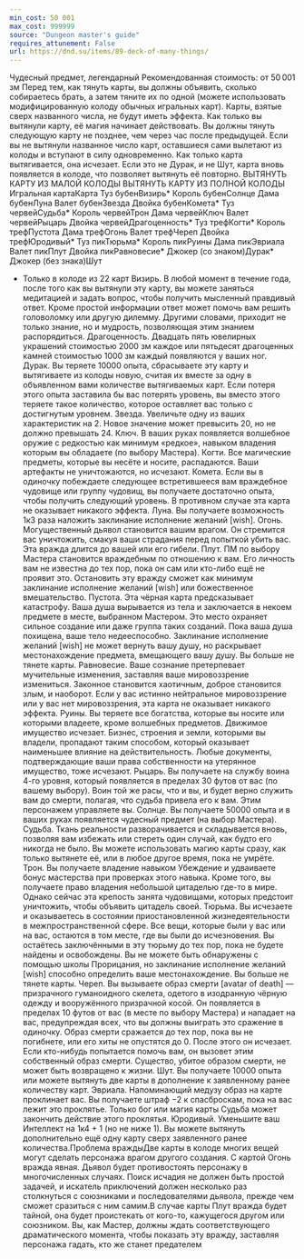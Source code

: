 ```yaml
---
min_cost: 50 001
max_cost: 999999
source: "Dungeon master's guide"
requires_attunement: False
url: https://dnd.su/items/89-deck-of-many-things/
---
```


Чудесный предмет, легендарный
Рекомендованная стоимость: от 50 001 зм
Перед тем, как тянуть карты, вы должны объявить, сколько собираетесь брать, а затем тяните их по одной (можете использовать модифицированную колоду обычных игральных карт). Карты, взятые сверх названного числа, не будут иметь эффекта. Как только вы вытянули карту, её магия начинает действовать. Вы должны тянуть следующую карту не позднее, чем через час после предыдущей. Если вы не вытянули названное число карт, оставшиеся сами вылетают из колоды и вступают в силу одновременно. Как только карта вытягивается, она исчезает. Если это не Дурак, и не Шут, карта вновь появляется в колоде, что позволяет вытянуть её повторно.
ВЫТЯНУТЬ КАРТУ ИЗ МАЛОЙ КОЛОДЫ
ВЫТЯНУТЬ КАРТУ ИЗ ПОЛНОЙ КОЛОДЫ
Игральная картаКарта
Туз бубенВизирь*
Король бубенСолнце
Дама бубенЛуна
Валет бубенЗвезда
Двойка бубенКомета*
Туз червейСудьба*
Король червейТрон
Дама червейКлюч
Валет червейРыцарь
Двойка червейДрагоценность*
Туз трефКогти*
Король трефПустота
Дама трефОгонь
Валет трефЧереп
Двойка трефЮродивый*
Туз пикТюрьма*
Король пикРуины
Дама пикЭвриала
Валет пикПлут
Двойка пикРавновесие*
Джокер (со знаком)Дурак*
Джокер (без знака)Шут
* Только в колоде из 22 карт
Визирь. В любой момент в течение года, после того как вы вытянули эту карту, вы можете заняться медитацией и задать вопрос, чтобы получить мысленный правдивый ответ. Кроме простой информации ответ может помочь вам решить головоломку или другую дилемму. Другими словами, приходит не только знание, но и мудрость, позволяющая этим знанием распорядиться.
Драгоценность. Двадцать пять ювелирных украшений стоимостью 2000 зм каждое или пятьдесят драгоценных камней стоимостью 1000 зм каждый появляются у ваших ног.
Дурак. Вы теряете 10000 опыта, сбрасываете эту карту и вытягиваете из колоды новую, считая их вместе за одну в объявленном вами количестве вытягиваемых карт. Если потеря этого опыта заставила бы вас потерять уровень, вы вместо этого теряете такое количество, которое оставляет вас только с достигнутым уровнем.
Звезда. Увеличьте одну из ваших характеристик на 2. Новое значение может превысить 20, но не должно превышать 24.
Ключ. В ваших руках появляется волшебное оружие с редкостью как минимум «редкое», навыком владения которым вы обладаете (по выбору Мастера).
Когти. Все магические предметы, которые вы несёте и носите, распадаются. Ваши артефакты не уничтожаются, но исчезают.
Комета. Если вы в одиночку побеждаете следующее встретившееся вам враждебное чудовище или группу чудовищ, вы получаете достаточно опыта, чтобы получить следующий уровень. В противном случае эта карта не оказывает никакого эффекта.
Луна. Вы получаете возможность 1к3 раза наложить заклинание исполнение желаний [wish].
Огонь. Могущественный дьявол становится вашим врагом. Он стремится вас уничтожить, смакуя ваши страдания перед попыткой убить вас. Эта вражда длится до вашей или его гибели.
Плут. ПМ по выбору Мастера становится враждебным по отношению к вам. Его личность вам не известна до тех пор, пока он сам или кто-либо ещё не проявит это. Остановить эту вражду сможет как минимум заклинание исполнение желаний [wish] или божественное вмешательство.
Пустота. Эта чёрная карта предсказывает катастрофу. Ваша душа вырывается из тела и заключается в некоем предмете в месте, выбранном Мастером. Это место охраняет сильное создание или даже группа таких созданий. Пока ваша душа похищена, ваше тело недееспособно. Заклинание исполнение желаний [wish] не может вернуть вашу душу, но раскрывает местонахождение предмета, вмещающего вашу душу. Вы больше не тянете карты.
Равновесие. Ваше сознание претерпевает мучительные изменения, заставляя ваше мировоззрение измениться. Законное становится хаотичным, доброе становится злым, и наоборот. Если у вас истинно нейтральное мировоззрение или у вас нет мировоззрения, эта карта не оказывает никакого эффекта.
Руины. Вы теряете все богатства, которые вы носите или которыми владеете, кроме волшебных предметов. Движимое имущество исчезает. Бизнес, строения и земли, которыми вы владели, пропадают таким способом, который оказывает наименьшее влияние на действительность. Любые документы, подтверждающие ваши права собственности на утерянное имущество, тоже исчезают.
Рыцарь. Вы получаете на службу воина 4-го уровня, который появляется в пределах 30 футов от вас (по вашему выбору). Воин той же расы, что и вы, и будет верно служить вам до смерти, полагая, что судьба привела его к вам. Этим персонажем управляете вы.
Солнце. Вы получаете 50000 опыта и в ваших руках появляется чудесный предмет (на выбор Мастера).
Судьба. Ткань реальности разворачивается и складывается вновь, позволяя вам избежать или стереть один случай, как будто его никогда не было. Вы можете использовать магию карты сразу, как только вытянете её, или в любое другое время, пока не умрёте.
Трон. Вы получаете владение навыком Убеждение и удваиваете бонус мастерства при проверках этого навыка. Кроме того, вы получаете право владения небольшой цитаделью где-то в мире. Однако сейчас эта крепость занята чудовищами, которых предстоит уничтожить, чтобы объявить цитадель своей.
Тюрьма. Вы исчезаете и оказываетесь в состоянии приостановленной жизнедеятельности в межпространственной сфере. Все вещи, которые были у вас или на вас, остаются в том месте, где вы были до исчезновения. Вы остаётесь заключёнными в эту тюрьму до тех пор, пока не будете найдены и освобождены. Вы не можете быть обнаружены с помощью школы Прорицания, но заклинание исполнение желаний [wish] способно определить ваше местонахождение. Вы больше не тянете карты.
Череп. Вы вызываете образ смерти [avatar of death] — призрачного гуманоидного скелета, одетого в изодранную чёрную одежду и вооружённого призрачной косой. Он появляется в пределах 10 футов от вас (в месте по выбору Мастера) и нападает на вас, предупреждая всех, что вы должны выиграть это сражение в одиночку. Образ смерти сражается до тех пор, пока вы не погибнете, или его хиты не опустятся до 0. После этого он исчезает. Если кто-нибудь попытается помочь вам, он вызовет этим собственный образ смерти. Существо, убитое образом смерти, не может быть возвращено к жизни.
Шут. Вы получаете 10000 опыта или можете вытянуть две карты в дополнение к заявленному ранее количеству карт.
Эвриала. Напоминающий медузу образ на карте проклинает вас. Вы получаете штраф −2 к спасброскам, пока на вас лежит это проклятье. Только бог или магия карты Судьба может закончить действие этого проклятья.
Юродивый. Уменьшите ваш Интеллект на 1к4 + 1 (но не ниже 1). Вы можете вытянуть дополнительно ещё одну карту сверх заявленного ранее количества.Проблема враждыДве карты в колоде многих вещей могут сделать персонажа врагом другого создания. С картой Огонь вражда явная. Дьявол будет противостоять персонажу в многочисленных случаях. Поиск исчадия не должен быть простой задачей, и искатель приключений должен несколько раз столкнуться с союзниками и последователями дьявола, прежде чем сможет сразиться с ним самим.В случае карты Плут вражда будет тайной, она будет проистекать от кого-то, кажущегося другом или союзником. Вы, как Мастер, должны ждать соответствующего  драматического момента, чтобы показать эту вражду, заставляя персонажа гадать, кто же станет предателем